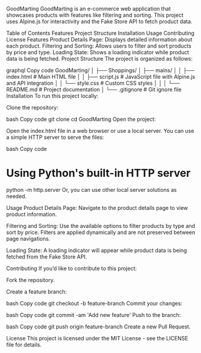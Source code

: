 GoodMarting
GoodMarting is an e-commerce web application that showcases products with features like filtering and sorting. This project uses Alpine.js for interactivity and the Fake Store API to fetch product data.

Table of Contents
Features
Project Structure
Installation
Usage
Contributing
License
Features
Product Details Page: Displays detailed information about each product.
Filtering and Sorting: Allows users to filter and sort products by price and type.
Loading State: Shows a loading indicator while product data is being fetched.
Project Structure
The project is organized as follows:

graphql
Copy code
GoodMarting/
│
├── Shoppings/
│   ├── mains/
│   │   ├── index.html        # Main HTML file
│   │   ├── script.js         # JavaScript file with Alpine.js and API integration
│   │   └── style.css         # Custom CSS styles
│   │
│   └── README.md             # Project documentation
│
└── .gitignore                 # Git ignore file
Installation
To run this project locally:

Clone the repository:

bash
Copy code
git clone <repository-url>
cd GoodMarting
Open the project:

Open the index.html file in a web browser or use a local server. You can use a simple HTTP server to serve the files:

bash
Copy code
# Using Python's built-in HTTP server
python -m http.server
Or, you can use other local server solutions as needed.

Usage
Product Details Page: Navigate to the product details page to view product information.

Filtering and Sorting: Use the available options to filter products by type and sort by price. Filters are applied dynamically and are not preserved between page navigations.

Loading State: A loading indicator will appear while product data is being fetched from the Fake Store API.

Contributing
If you’d like to contribute to this project:

Fork the repository.

Create a feature branch:

bash
Copy code
git checkout -b feature-branch
Commit your changes:

bash
Copy code
git commit -am 'Add new feature'
Push to the branch:

bash
Copy code
git push origin feature-branch
Create a new Pull Request.

License
This project is licensed under the MIT License - see the LICENSE file for details.

